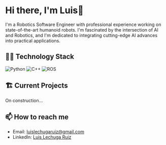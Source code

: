# Hi there, I'm Luis👋

I'm a Robotics Software Engineer with professional experience working on state-of-the-art humanoid robots. I'm fascinated by the intersection of AI and Robotics, and I'm dedicated to integrating cutting-edge AI advances into practical applications.

## 👨‍💻 Technology Stack
![Python](https://img.shields.io/badge/-Python-black?style=flat-square&logo=Python)
![C++](https://img.shields.io/badge/-C++-00599C?style=flat-square&logo=c)
![ROS](https://img.shields.io/badge/-ROS-blue?style=flat-square&logo=ros)

## 🏗️ Current Projects

On construction...

## 📫 How to reach me
- Email: luislechugaruiz@gmail.com
- LinkedIn: [Luis Lechuga Ruiz](https://www.linkedin.com/in/luis-lechuga-ruiz/)
